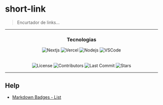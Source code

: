 # short-link

> Encurtador de links...

---

<div align="center">
    <h3>Tecnologias</h3>
    <img alt="Nextjs" src="https://img.shields.io/badge/Next-black?style=for-the-badge&logo=next.js&logoColor=white">
    <img alt="Vercel" src="https://img.shields.io/badge/vercel-%23000000.svg?style=for-the-badge&logo=vercel&logoColor=white">
    <img alt="Nodejs" src="https://img.shields.io/badge/node.js-6DA55F?style=for-the-badge&logo=node.js&logoColor=white">
    <img alt="VSCode" src="https://img.shields.io/badge/Visual%20Studio%20Code-0078d7.svg?style=for-the-badge&logo=visual-studio-code&logoColor=white">
    </br>
    </br>
    </br>
   <!-- <img alt="Build Status" src="https://img.shields.io/travis/saulotarsobc/short-link.svg"> -->
   <!-- <img alt="Test Coverage" src="https://img.shields.io/codecov/c/github/saulotarsobc/short-link.svg"> -->
   <!-- <img alt="Version" src="https://img.shields.io/github/v/release/saulotarsobc/short-link.svg"> -->
   <!-- <img alt="Downloads" src="https://img.shields.io/npm/dt/package-name.svg"> -->
   <img alt="License" src="https://img.shields.io/badge/License-MIT-yellow.svg">
   <img alt="Contributors" src="https://img.shields.io/github/contributors/saulotarsobc/short-link.svg">
   <img alt="Last Commit" src="https://img.shields.io/github/last-commit/saulotarsobc/short-link.svg">
   <img alt="Stars" src="https://img.shields.io/github/stars/saulotarsobc/short-link.svg">
   
</div>

---

## Help

- [Markdown Badges - List](https://github.com/Ileriayo/markdown-badges)
